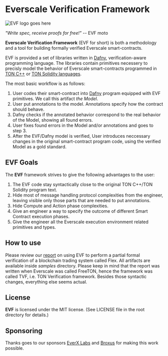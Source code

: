 Everscale Verification Framework
========

![EVF logo goes here](https://i.ibb.co/qxrL0mD/logo.png)

*"Write spec, receive proofs for free!"* -- EVF moto


**Everscale Verification Framework** (EVF for short)  is both a
methodology and a tool for  building   formally  verified  Everscale smart-contracts.

EVF is provided a set of libraries written in [Dafny](https://github.com/dafny-lang/dafny), 
verification-aware programming language.
The libraries contain primitives necessery to precisly model the behavior
of Everscale smart-contracts programmed in [TON C++](https://github.com/tonlabs/TON-Compiler) 
or [TON Solidity languages](https://github.com/tonlabs/TON-Solidity-Compiler).


The most basic workflow is as follows:
1. User codes their smart-contract into [Dafny](https://github.com/dafny-lang/dafny) program
equipped with EVF primitives. We call this artifact *the Model*.
2. User put annotations to the model. Annotations specify
how the contract should behave. 
3. Dafny checks if the annotated behavior correspond to the real behavior of the Model, showing all found errors.
4. User fixes found errors in the Model and/or annotations and goes to step 3.
5. After the EVF/Dafny model is verified, User introduces neccessary changes in the 
original smart-contract program code, using the verified Model as a gold standard.

EVF Goals
---
The **EVF** framework strives to give the following advantages to the
user:
1. The EVF code stay syntactically close to the original TON C++/TON Solidity program text.
2. Hide most of message handling protocol complexities from the
engineer, leaving visible only those parts that are needed to put annotations.
3. Hide Compute and Action phase complexities.
4. Give an engineer a way to specify the outcome of different Smart Contract execution phases.
5. Give the engineer all the Everscale execution environment related primitives and types.


How to use
---

Please review our [report](https://github.com/unboxedtype/EVF/blob/main/docs/FlexReport.pdf) on using EVF to perform a partial formal verification of a 
blockchain trading system called Flex. All artifacts are available inside _samples_ directory.
Please keep in mind that the report was written when Everscale was called FreeTON, hence
the framework was called TVF, i.e. TON Verification framework. Besides those syntactic changes,
everything else seems actual.

License
---
**EVF** is licensed under the MIT license. (See LICENSE file in the root directory for details.) 

Sponsoring
---
Thanks goes to our sponsors [EverX Labs](https://everx.dev/) and [Broxus](https://broxus.com/) for making this work possible. 
